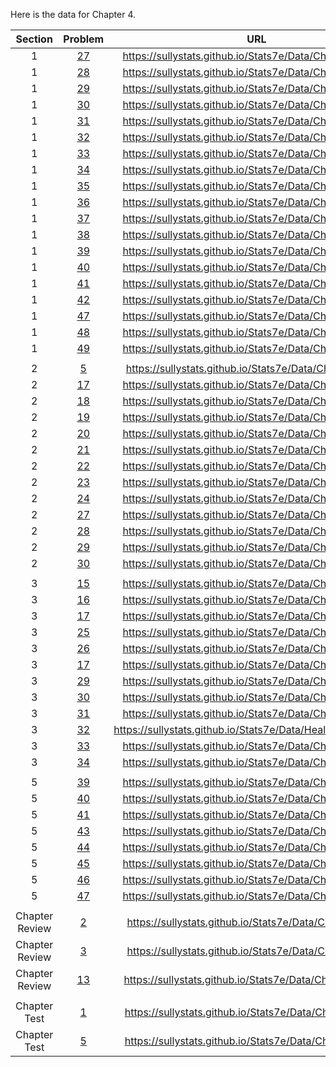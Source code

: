 Here is the data for Chapter 4.

|Section|Problem|URL|
|:---:|:---:|:---:|
|1|[27](https://sullystats.github.io/Stats7e/Data/Ch4/4_1_27.csv)|<a>https://sullystats.github.io/Stats7e/Data/Ch4/4_1_27.csv</a><br/>|
|1|[28](https://sullystats.github.io/Stats7e/Data/Ch4/4_1_28.csv)|<a>https://sullystats.github.io/Stats7e/Data/Ch4/4_1_28.csv</a><br/>|
|1|[29](https://sullystats.github.io/Stats7e/Data/Ch4/4_1_29.csv)|<a>https://sullystats.github.io/Stats7e/Data/Ch4/4_1_29.csv</a><br/>|
|1|[30](https://sullystats.github.io/Stats7e/Data/Ch4/4_1_30.csv)|<a>https://sullystats.github.io/Stats7e/Data/Ch4/4_1_30.csv</a><br/>|
|1|[31](https://sullystats.github.io/Stats7e/Data/Ch4/4_1_31.csv)|<a>https://sullystats.github.io/Stats7e/Data/Ch4/4_1_31.csv</a><br/>|
|1|[32](https://sullystats.github.io/Stats7e/Data/Ch4/4_1_32.csv)|<a>https://sullystats.github.io/Stats7e/Data/Ch4/4_1_32.csv</a><br/>|
|1|[33](https://sullystats.github.io/Stats7e/Data/Ch4/4_1_33.csv)|<a>https://sullystats.github.io/Stats7e/Data/Ch4/4_1_33.csv</a><br/>|
|1|[34](https://sullystats.github.io/Stats7e/Data/Ch4/4_1_34.csv)|<a>https://sullystats.github.io/Stats7e/Data/Ch4/4_1_34.csv</a><br/>|
|1|[35](https://sullystats.github.io/Stats7e/Data/Ch4/4_1_35.csv)|<a>https://sullystats.github.io/Stats7e/Data/Ch4/4_1_35.csv</a><br/>|
|1|[36](https://sullystats.github.io/Stats7e/Data/Ch4/4_1_36.csv)|<a>https://sullystats.github.io/Stats7e/Data/Ch4/4_1_36.csv</a><br/>|
|1|[37](https://sullystats.github.io/Stats7e/Data/Ch4/4_1_37.csv)|<a>https://sullystats.github.io/Stats7e/Data/Ch4/4_1_37.csv</a><br/>|
|1|[38](https://sullystats.github.io/Stats7e/Data/Ch4/4_1_38.csv)|<a>https://sullystats.github.io/Stats7e/Data/Ch4/4_1_38.csv</a><br/>|
|1|[39](https://sullystats.github.io/Stats7e/Data/Ch4/4_1_39.csv)|<a>https://sullystats.github.io/Stats7e/Data/Ch4/4_1_39.csv</a><br/>|
|1|[40](https://sullystats.github.io/Stats7e/Data/Ch4/4_1_40.csv)|<a>https://sullystats.github.io/Stats7e/Data/Ch4/4_1_40.csv</a><br/>|
|1|[41](https://sullystats.github.io/Stats7e/Data/Ch4/4_1_41.csv)|<a>https://sullystats.github.io/Stats7e/Data/Ch4/4_1_41.csv</a><br/>|
|1|[42](https://sullystats.github.io/Stats7e/Data/Ch4/4_1_42.csv)|<a>https://sullystats.github.io/Stats7e/Data/Ch4/4_1_42.csv</a><br/>|
|1|[47](https://sullystats.github.io/Stats7e/Data/Ch4/4_1_47.csv)|<a>https://sullystats.github.io/Stats7e/Data/Ch4/4_1_47.csv</a><br/>|
|1|[48](https://sullystats.github.io/Stats7e/Data/Ch4/4_1_48.csv)|<a>https://sullystats.github.io/Stats7e/Data/Ch4/4_1_48.csv</a><br/>|
|1|[49](https://sullystats.github.io/Stats7e/Data/Ch4/4_1_49.csv)|<a>https://sullystats.github.io/Stats7e/Data/Ch4/4_1_49.csv</a><br/>|
| | |
|2|[5](https://sullystats.github.io/Stats7e/Data/Ch4/4_2_5.csv)|<a>https://sullystats.github.io/Stats7e/Data/Ch4/4_2_5.csv</a><br/>|
|2|[17](https://sullystats.github.io/Stats7e/Data/Ch4/4_2_17.csv)|<a>https://sullystats.github.io/Stats7e/Data/Ch4/4_2_17.csv</a><br/>|
|2|[18](https://sullystats.github.io/Stats7e/Data/Ch4/4_2_18.csv)|<a>https://sullystats.github.io/Stats7e/Data/Ch4/4_2_18.csv</a><br/>|
|2|[19](https://sullystats.github.io/Stats7e/Data/Ch4/4_2_19.csv)|<a>https://sullystats.github.io/Stats7e/Data/Ch4/4_2_19.csv</a><br/>|
|2|[20](https://sullystats.github.io/Stats7e/Data/Ch4/4_2_20.csv)|<a>https://sullystats.github.io/Stats7e/Data/Ch4/4_2_20.csv</a><br/>|
|2|[21](https://sullystats.github.io/Stats7e/Data/Ch4/4_2_21.csv)|<a>https://sullystats.github.io/Stats7e/Data/Ch4/4_2_21.csv</a><br/>|
|2|[22](https://sullystats.github.io/Stats7e/Data/Ch4/4_2_22.csv)|<a>https://sullystats.github.io/Stats7e/Data/Ch4/4_2_22.csv</a><br/>|
|2|[23](https://sullystats.github.io/Stats7e/Data/Ch4/4_2_23.csv)|<a>https://sullystats.github.io/Stats7e/Data/Ch4/4_2_23.csv</a><br/>|
|2|[24](https://sullystats.github.io/Stats7e/Data/Ch4/4_2_24.csv)|<a>https://sullystats.github.io/Stats7e/Data/Ch4/4_2_24.csv</a><br/>|
|2|[27](https://sullystats.github.io/Stats7e/Data/Ch4/4_2_27.csv)|<a>https://sullystats.github.io/Stats7e/Data/Ch4/4_2_27.csv</a><br/>|
|2|[28](https://sullystats.github.io/Stats7e/Data/Ch4/4_2_28.csv)|<a>https://sullystats.github.io/Stats7e/Data/Ch4/4_2_28.csv</a><br/>|
|2|[29](https://sullystats.github.io/Stats7e/Data/Ch4/4_2_29.csv)|<a>https://sullystats.github.io/Stats7e/Data/Ch4/4_2_29.csv</a><br/>|
|2|[30](https://sullystats.github.io/Stats7e/Data/Ch4/4_2_30.csv)|<a>https://sullystats.github.io/Stats7e/Data/Ch4/4_2_30.csv</a><br/>|
| | |
|3|[15](https://sullystats.github.io/Stats7e/Data/Ch4/4_3_15.csv)|<a>https://sullystats.github.io/Stats7e/Data/Ch4/4_3_15.csv</a><br/>|
|3|[16](https://sullystats.github.io/Stats7e/Data/Ch4/4_3_16.csv)|<a>https://sullystats.github.io/Stats7e/Data/Ch4/4_3_16.csv</a><br/>|
|3|[17](https://sullystats.github.io/Stats7e/Data/Ch4/4_3_17.csv)|<a>https://sullystats.github.io/Stats7e/Data/Ch4/4_3_17.csv</a><br/>|
|3|[25](https://sullystats.github.io/Stats7e/Data/Ch4/4_3_25.csv)|<a>https://sullystats.github.io/Stats7e/Data/Ch4/4_3_25.csv</a><br/>|
|3|[26](https://sullystats.github.io/Stats7e/Data/Ch4/4_3_26.csv)|<a>https://sullystats.github.io/Stats7e/Data/Ch4/4_3_26.csv</a><br/>|
|3|[17](https://sullystats.github.io/Stats7e/Data/Ch4/4_3_17.csv)|<a>https://sullystats.github.io/Stats7e/Data/Ch4/4_3_17.csv</a><br/>|
|3|[29](https://sullystats.github.io/Stats7e/Data/Ch4/4_3_29.csv)|<a>https://sullystats.github.io/Stats7e/Data/Ch4/4_3_29.csv</a><br/>|
|3|[30](https://sullystats.github.io/Stats7e/Data/Ch4/4_3_30.csv)|<a>https://sullystats.github.io/Stats7e/Data/Ch4/4_3_30.csv</a><br/>|
|3|[31](https://sullystats.github.io/Stats7e/Data/Ch4/4_3_31.csv)|<a>https://sullystats.github.io/Stats7e/Data/Ch4/4_3_31.csv</a><br/>|
|3|[32](https://sullystats.github.io/Stats7e/Data/Health_Nutrition.csv)|<a>https://sullystats.github.io/Stats7e/Data/Health_Nutrition.csv</a><br/>|
|3|[33](https://sullystats.github.io/Stats7e/Data/Ch4/4_3_33.csv)|<a>https://sullystats.github.io/Stats7e/Data/Ch4/4_3_33.csv</a><br/>|
|3|[34](https://sullystats.github.io/Stats7e/Data/Ch4/4_3_34.csv)|<a>https://sullystats.github.io/Stats7e/Data/Ch4/4_3_34.csv</a><br/>|
| | |
|5|[39](https://sullystats.github.io/Stats7e/Data/Ch4/4_5_39.csv)|<a>https://sullystats.github.io/Stats7e/Data/Ch4/4_5_39.csv</a><br/>|
|5|[40](https://sullystats.github.io/Stats7e/Data/Ch4/4_5_40.csv)|<a>https://sullystats.github.io/Stats7e/Data/Ch4/4_5_40.csv</a><br/>|
|5|[41](https://sullystats.github.io/Stats7e/Data/Ch4/4_5_41.csv)|<a>https://sullystats.github.io/Stats7e/Data/Ch4/4_5_41.csv</a><br/>|
|5|[43](https://sullystats.github.io/Stats7e/Data/Ch4/4_5_43.csv)|<a>https://sullystats.github.io/Stats7e/Data/Ch4/4_5_43.csv</a><br/>|
|5|[44](https://sullystats.github.io/Stats7e/Data/Ch4/4_5_44.csv)|<a>https://sullystats.github.io/Stats7e/Data/Ch4/4_5_44.csv</a><br/>|
|5|[45](https://sullystats.github.io/Stats7e/Data/Ch4/4_5_45.csv)|<a>https://sullystats.github.io/Stats7e/Data/Ch4/4_5_45.csv</a><br/>|
|5|[46](https://sullystats.github.io/Stats7e/Data/Ch4/4_5_46.csv)|<a>https://sullystats.github.io/Stats7e/Data/Ch4/4_5_46.csv</a><br/>|
|5|[47](https://sullystats.github.io/Stats7e/Data/Ch4/4_5_47.csv)|<a>https://sullystats.github.io/Stats7e/Data/Ch4/4_5_47.csv</a><br/>|
| | |
|Chapter Review|[2](https://sullystats.github.io/Stats7e/Data/Ch4/4_r_2.csv)|<a>https://sullystats.github.io/Stats7e/Data/Ch4/4_r_2.csv</a><br/>|
|Chapter Review|[3](https://sullystats.github.io/Stats7e/Data/Ch4/4_r_3.csv)|<a>https://sullystats.github.io/Stats7e/Data/Ch4/4_r_3.csv</a><br/>|
|Chapter Review|[13](https://sullystats.github.io/Stats7e/Data/Ch4/4_r_13.csv)|<a>https://sullystats.github.io/Stats7e/Data/Ch4/4_r_13.csv</a><br/>|
| | |
|Chapter Test|[1](https://sullystats.github.io/Stats7e/Data/Ch4/4_ct_1.csv)|<a>https://sullystats.github.io/Stats7e/Data/Ch4/4_ct_1.csv</a><br/>|
|Chapter Test|[5](https://sullystats.github.io/Stats7e/Data/Ch4/4_ct_5.csv)|<a>https://sullystats.github.io/Stats7e/Data/Ch4/4_ct_5.csv</a><br/>|

